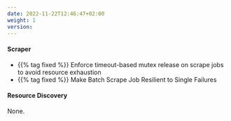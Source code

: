 ```yaml
---
date: 2022-11-22T12:46:47+02:00
weight: 1
version:
---
```


#### Scraper

- {{% tag fixed %}} Enforce timeout-based mutex release on scrape jobs to avoid resource exhaustion
- {{% tag fixed %}} Make Batch Scrape Job Resilient to Single Failures

#### Resource Discovery

None.
